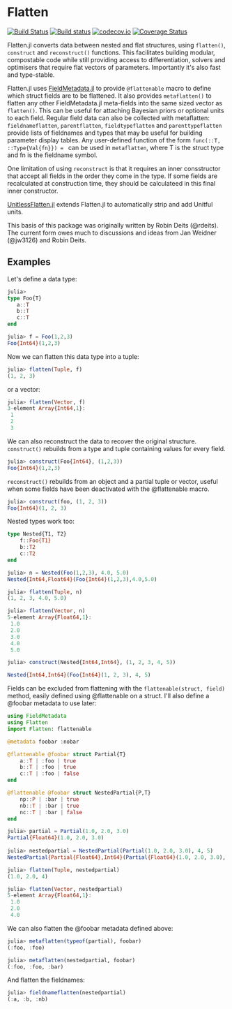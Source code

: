 # Flatten

[![Build Status](https://travis-ci.org/rafaqz/Flatten.jl.svg?branch=master)](https://travis-ci.org/rafaqz/Flatten.jl)
[![Build status](https://ci.appveyor.com/api/projects/status/dpf055yo50y21g1v?svg=true)](https://ci.appveyor.com/project/rafaqz/flatten-jl)
[![codecov.io](http://codecov.io/github/rafaqz/Flatten.jl/coverage.svg?branch=master)](http://codecov.io/github/rafaqz/Flatten.jl?branch=master)
[![Coverage Status](https://coveralls.io/repos/rafaqz/Flatten.jl/badge.svg?branch=master&service=github)](https://coveralls.io/github/rafaqz/Flatten.jl?branch=master)

Flatten.jl converts data between nested and flat structures, using `flatten()`, 
`construct` and `reconstruct()` functions. This facilitates building modular, compostable code
while still providing access to differentiation, solvers and optimisers that
require flat vectors of parameters. Importantly it's also fast and type-stable.


Flatten.jl uses [FieldMetadata.jl](https://github.com/rafaqz/FieldMetadata.jl) to provide
`@flattenable` macro to define which struct fields are to be flattened. It also
provides `metaflatten()` to flatten any other FieldMetadata.jl meta-fields into the same sized
vector as `flatten()`. This can be useful for attaching Bayesian priors or optional
units to each field. Regular field data can also be collected with metaflatten:
`fieldnameflatten`, `parentflatten`, `fieldtypeflatten` and `parenttypeflatten` provide 
lists of fieldnames and types that may be useful for building parameter display
tables. Any user-defined function of the form `func(::T, ::Type{Val{fn}}) = ` can be used in `metaflatten`,
where T is the struct type and fn is the fieldname symbol.

One limitation of using `reconstruct` is that it requires an inner consstructor that accept all fields in the order they come in the type. 
If some fields are recalculated at construction time, they should be calculateed in this final inner constructor. 

[UnitlessFlatten.jl](https://github.com/rafaqz/UnitlessFlatten.jl) extends Flatten.jl to automatically strip and add Unitful units.

This basis of this package was originally written by Robin Deits (@rdeits). The current form
owes much to discussions and ideas from Jan Weidner (@jw3126) and Robin Deits. 


## Examples

Let's define a data type:

```julia
julia> 
type Foo{T}
   a::T
   b::T
   c::T
end

julia> f = Foo(1,2,3)
Foo{Int64}(1,2,3)
```

Now we can flatten this data type into a tuple:

```julia
julia> flatten(Tuple, f)
(1, 2, 3)
```

or a vector:

```julia
julia> flatten(Vector, f)
3-element Array{Int64,1}:
 1
 2
 3
```

We can also reconstruct the data to recover the original structure.
`construct()` rebuilds from a type and tuple containing values for every field.

```julia
julia> construct(Foo{Int64}, (1,2,3))
Foo{Int64}(1,2,3)
```

`reconstruct()` rebuilds from an object and a partial tuple or vector, useful
when some fields have been deactivated with the @flattenable macro.

```julia
julia> construct(foo, (1, 2, 3))
Foo{Int64}(1, 2, 3)
```

Nested types work too:

```julia
type Nested{T1, T2}
    f::Foo{T1}
    b::T2
    c::T2
end

julia> n = Nested(Foo(1,2,3), 4.0, 5.0)
Nested{Int64,Float64}(Foo{Int64}(1,2,3),4.0,5.0)

julia> flatten(Tuple, n)
(1, 2, 3, 4.0, 5.0)

julia> flatten(Vector, n)
5-element Array{Float64,1}:
 1.0
 2.0
 3.0
 4.0
 5.0

julia> construct(Nested{Int64,Int64}, (1, 2, 3, 4, 5))

Nested{Int64,Int64}(Foo{Int64}(1, 2, 3), 4, 5)
```

Fields can be excluded from flattening with the `flattenable(struct, field)` method,
easily defined using @flattenable on a struct. I'll also define a @foobar metadata to
use later:


```julia
using FieldMetadata
using Flatten 
import Flatten: flattenable

@metadata foobar :nobar

@flattenable @foobar struct Partial{T}
    a::T | :foo | true
    b::T | :foo | true
    c::T | :foo | false
end

@flattenable @foobar struct NestedPartial{P,T}
    np::P | :bar | true
    nb::T | :bar | true
    nc::T | :bar | false
end

julia> partial = Partial(1.0, 2.0, 3.0)                                      
Partial{Float64}(1.0, 2.0, 3.0)                                              
                                                                             
julia> nestedpartial = NestedPartial(Partial(1.0, 2.0, 3.0), 4, 5)           
NestedPartial{Partial{Float64},Int64}(Partial{Float64}(1.0, 2.0, 3.0), 4, 5) 

julia> flatten(Tuple, nestedpartial)
(1.0, 2.0, 4)

julia> flatten(Vector, nestedpartial)
5-element Array{Float64,1}:
 1.0
 2.0
 4.0
```

We can also flatten the @foobar metadata defined above:

```julia
julia> metaflatten(typeof(partial), foobar) 
(:foo, :foo)

julia> metaflatten(nestedpartial, foobar)
(:foo, :foo, :bar)
```

And flatten the fieldnames:
```julia
julia> fieldnameflatten(nestedpartial)                                            
(:a, :b, :nb) 
```
